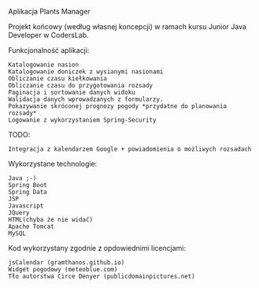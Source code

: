 
Aplikacja Plants Manager

Projekt końcowy (według własnej koncepcji) w ramach kursu Junior Java Developer w CodersLab.

Funkcjonalność aplikacji:

    Katalogowanie nasion
    Katalogowanie doniczek z wysianymi nasionami
    Obliczanie czasu kiełkowania
    Obliczanie czasu do przygotowania rozsady
    Paginacja i sortowanie danych widoku
    Walidacja danych wprowadzanych z formularzy.
    Pokazywanie skróconej prognozy pogody *przydatne do planowania rozsady*
    Logowanie z wykorzystaniem Spring-Security

TODO:

    Integracja z kalendarzem Google + powiadomienia o możliwych rozsadach

Wykorzystane technologie:

    Java ;-)
    Spring Boot
    Spring Data
    JSP
    Javascript
    JQuery
    HTML(chyba że nie widać)
    Apache Tomcat
    MySQL

Kod wykorzystany zgodnie z opdowiednimi licencjami:
    
    jsCalendar (gramthanos.github.io)
    Widget pogodowy (meteoblue.com)
    Tło autorstwa Circe Denyer (publicdomainpictures.net)

